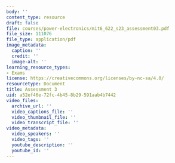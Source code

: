 ```yaml
---
body: ''
content_type: resource
draft: false
file: courses/power-electronics/mit6_622_s23_assessment03.pdf
file_size: 111076
file_type: application/pdf
image_metadata:
  caption: ''
  credit: ''
  image-alt: ''
learning_resource_types:
- Exams
license: https://creativecommons.org/licenses/by-nc-sa/4.0/
resourcetype: Document
title: Assessment 3
uid: a52ef46e-72fc-4b45-8b29-591aab4b7442
video_files:
  archive_url: ''
  video_captions_file: ''
  video_thumbnail_file: ''
  video_transcript_file: ''
video_metadata:
  video_speakers: ''
  video_tags: ''
  youtube_description: ''
  youtube_id: ''
---
```

